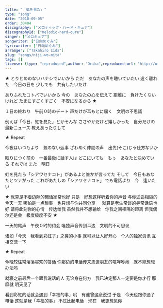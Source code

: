 ```yaml
---
title: "「虹を見た」"
type: "song"
date: "2010-09-05"
order: 30404
discography: ["メロディック・ハード・キュア"]
discographyId: ["melodic-hard-cure"]
singer: ["メロキュア"]
songwriter: ["日向めぐみ"]
lyricwriter: ["日向めぐみ"]
arranger: ["Takahiro Iida"]
slug: "songs/niji-wo-mita"
tags: []
license: {type: "reproduced",author: "Orika",reproduced-url: "http://orikamushi.myweb.hinet.net/",reproduced-website: "織歌蟲網站"}
---
```


★ とりとめのないハナシでいいから 
ただ　あなたの声を聴いていたい 
遠く離れた　今日の日を 
少しでも　共有したいだけ 

ありふれたコトバでいいから 
今の　あなたの心を伝えて 
距離に　負けたくないけれど 
たまにすごくすごく　不安になるから ★ 

１日の終わり　午前０時のデート 
声だけが耳もとに届く　文明の不思議 

例えば「今日、虹を見た」とかそんな 
ささやかだけど嬉しかった　自分だけの最新ニュース 
教えあったりして 

★ Repeat 

今夜はいつもより　気のない返事 
ざわめく仲間の声　出先(そこ)じゃ仕方ないか 

眠りにつく前の　一番最後に話す人は 
どこにいても　もぅ　あなたと決めている 
それでは 
また　明日 

虹を見たら「シアワセナコト」があるよと誰かが言ってた 
そして　今日もあなたとツナがった 
これがあたしの「シアワセナコト」 
でも電話より　今　逢いたい

★ 就算是不着边际的閒话家常也好
只是　好想这样听着你的声音
与你遥遥相隔的今天一天
哪怕是一点琐事　也只想与你共同分享
　
就算是老生常谈的寻常话语也好
请将此刻你的心情　传达给我
虽然我并不想输给　你我之间相隔的距离
但我偶尔还是会　极度极度不安 ★ 

一天的尾声　午夜０时的约会
唯独声音传到耳边　文明的不可思议

诸如「今天　我看到彩虹了」之类的小事
就可以让人好开心　个人的独家资讯
互相交流一下

★ Repeat 

今晚较往常落落寡欢的答话
你那边的电话传来周遭朋友的喧哗吵闹　就不能想想办法吗

就寝之前最后一个跟我说话的人
无论身在何方　我已决定那人一定要是你才行
那麽就
明天见了

看到彩虹的话就会遇到「幸福的事」哟　有谁曾这麽说过
于是　今天也跟你通了电话
这就是我「幸福的事」 
不过比起电话　现在　我更想见你
